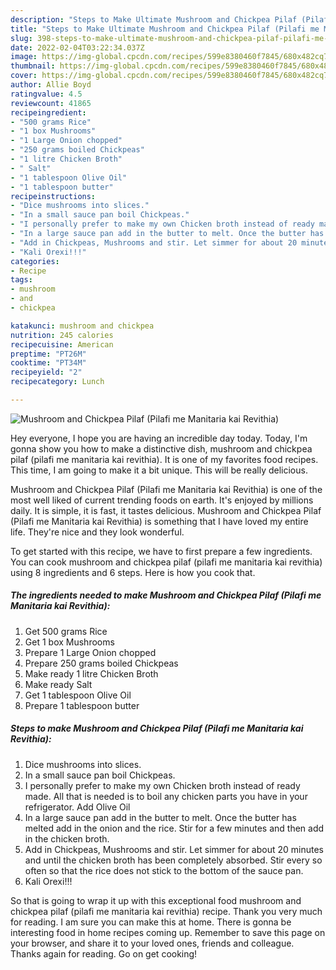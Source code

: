 ```yaml
---
description: "Steps to Make Ultimate Mushroom and Chickpea Pilaf (Pilafi me Manitaria kai Revithia)"
title: "Steps to Make Ultimate Mushroom and Chickpea Pilaf (Pilafi me Manitaria kai Revithia)"
slug: 398-steps-to-make-ultimate-mushroom-and-chickpea-pilaf-pilafi-me-manitaria-kai-revithia
date: 2022-02-04T03:22:34.037Z
image: https://img-global.cpcdn.com/recipes/599e8380460f7845/680x482cq70/mushroom-and-chickpea-pilaf-pilafi-me-manitaria-kai-revithia-recipe-main-photo.jpg
thumbnail: https://img-global.cpcdn.com/recipes/599e8380460f7845/680x482cq70/mushroom-and-chickpea-pilaf-pilafi-me-manitaria-kai-revithia-recipe-main-photo.jpg
cover: https://img-global.cpcdn.com/recipes/599e8380460f7845/680x482cq70/mushroom-and-chickpea-pilaf-pilafi-me-manitaria-kai-revithia-recipe-main-photo.jpg
author: Allie Boyd
ratingvalue: 4.5
reviewcount: 41865
recipeingredient:
- "500 grams Rice"
- "1 box Mushrooms"
- "1 Large Onion chopped"
- "250 grams boiled Chickpeas"
- "1 litre Chicken Broth"
- " Salt"
- "1 tablespoon Olive Oil"
- "1 tablespoon butter"
recipeinstructions:
- "Dice mushrooms into slices."
- "In a small sauce pan boil Chickpeas."
- "I personally prefer to make my own Chicken broth instead of ready made. All that is needed is to boil any chicken parts you have in your refrigerator. Add Olive Oil"
- "In a large sauce pan add in the butter to melt. Once the butter has melted add in the onion and the rice. Stir for a few minutes and then add in the chicken broth."
- "Add in Chickpeas, Mushrooms and stir. Let simmer for about 20 minutes and until the chicken broth has been completely absorbed. Stir every so often so that the rice does not stick to the bottom of the sauce pan."
- "Kali Orexi!!!"
categories:
- Recipe
tags:
- mushroom
- and
- chickpea

katakunci: mushroom and chickpea 
nutrition: 245 calories
recipecuisine: American
preptime: "PT26M"
cooktime: "PT34M"
recipeyield: "2"
recipecategory: Lunch

---
```



![Mushroom and Chickpea Pilaf (Pilafi me Manitaria kai Revithia)](https://img-global.cpcdn.com/recipes/599e8380460f7845/680x482cq70/mushroom-and-chickpea-pilaf-pilafi-me-manitaria-kai-revithia-recipe-main-photo.jpg)

Hey everyone, I hope you are having an incredible day today. Today, I'm gonna show you how to make a distinctive dish, mushroom and chickpea pilaf (pilafi me manitaria kai revithia). It is one of my favorites food recipes. This time, I am going to make it a bit unique. This will be really delicious.



Mushroom and Chickpea Pilaf (Pilafi me Manitaria kai Revithia) is one of the most well liked of current trending foods on earth. It's enjoyed by millions daily. It is simple, it is fast, it tastes delicious. Mushroom and Chickpea Pilaf (Pilafi me Manitaria kai Revithia) is something that I have loved my entire life. They're nice and they look wonderful.


To get started with this recipe, we have to first prepare a few ingredients. You can cook mushroom and chickpea pilaf (pilafi me manitaria kai revithia) using 8 ingredients and 6 steps. Here is how you cook that.

<!--inarticleads1-->

##### The ingredients needed to make Mushroom and Chickpea Pilaf (Pilafi me Manitaria kai Revithia):

1. Get 500 grams Rice
1. Get 1 box Mushrooms
1. Prepare 1 Large Onion chopped
1. Prepare 250 grams boiled Chickpeas
1. Make ready 1 litre Chicken Broth
1. Make ready  Salt
1. Get 1 tablespoon Olive Oil
1. Prepare 1 tablespoon butter




<!--inarticleads2-->

##### Steps to make Mushroom and Chickpea Pilaf (Pilafi me Manitaria kai Revithia):

1. Dice mushrooms into slices.
1. In a small sauce pan boil Chickpeas.
1. I personally prefer to make my own Chicken broth instead of ready made. All that is needed is to boil any chicken parts you have in your refrigerator. Add Olive Oil
1. In a large sauce pan add in the butter to melt. Once the butter has melted add in the onion and the rice. Stir for a few minutes and then add in the chicken broth.
1. Add in Chickpeas, Mushrooms and stir. Let simmer for about 20 minutes and until the chicken broth has been completely absorbed. Stir every so often so that the rice does not stick to the bottom of the sauce pan.
1. Kali Orexi!!!




So that is going to wrap it up with this exceptional food mushroom and chickpea pilaf (pilafi me manitaria kai revithia) recipe. Thank you very much for reading. I am sure you can make this at home. There is gonna be interesting food in home recipes coming up. Remember to save this page on your browser, and share it to your loved ones, friends and colleague. Thanks again for reading. Go on get cooking!
